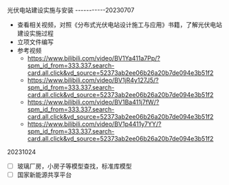
光伏电站建设实施与安装 -----------20230707

- 查看相关视频，对照《分布式光伏电站设计施工与应用》书籍，了解光伏电站建设实施过程
- 立项文件编写
- 参考视频
  - https://www.bilibili.com/video/BV1Ya411a7Pp/?spm_id_from=333.337.search-card.all.click&vd_source=52373ab2ee06b26a20b7de094e3b51f2
  - https://www.bilibili.com/video/BV1jR4y127J5/?spm_id_from=333.337.search-card.all.click&vd_source=52373ab2ee06b26a20b7de094e3b51f2
  - https://www.bilibili.com/video/BV1Ba411j7fW/?spm_id_from=333.337.search-card.all.click&vd_source=52373ab2ee06b26a20b7de094e3b51f2
  - https://www.bilibili.com/video/BV1p4411y7YY/?spm_id_from=333.337.search-card.all.click&vd_source=52373ab2ee06b26a20b7de094e3b51f2

 20231024
- [ ] 玻璃厂房，小房子等模型查找，标准库模型
- [ ] 国家新能源共享平台
